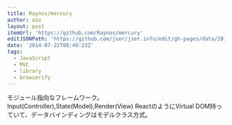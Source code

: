 ```yaml
---
title: Raynos/mercury
author: azu
layout: post
itemUrl: 'https://github.com/Raynos/mercury'
editJSONPath: 'https://github.com/jser/jser.info/edit/gh-pages/data/2014/07/index.json'
date: '2014-07-22T08:48:23Z'
tags:
  - JavaScript
  - MVC
  - library
  - browserify
---
```

モジュール指向なフレームワーク。
Input(Controller),State(Model),Render(View)
ReactのようにVirtual DOM持っていて、データバインディングはモデルクラス方式。
